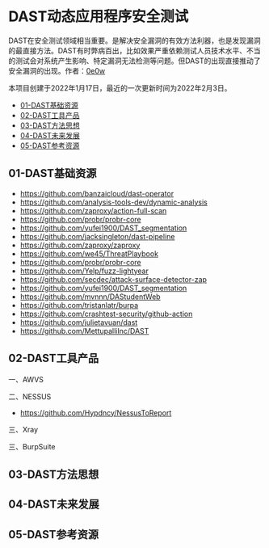# DAST动态应用程序安全测试
DAST在安全测试领域相当重要。是解决安全漏洞的有效方法利器，也是发现漏洞的最直接方法。DAST有时弊病百出，比如效果严重依赖测试人员技术水平、不当的测试会对系统产生影响、特定漏洞无法检测等问题。但DAST的出现直接推动了安全漏洞的出现。作者：[0e0w](https://github.com/0e0w)

本项目创建于2022年1月17日，最近的一次更新时间为2022年2月3日。

- [01-DAST基础资源](https://github.com/ASTTeam/DAST#01-dast%E5%9F%BA%E7%A1%80%E8%B5%84%E6%BA%90)
- [02-DAST工具产品](https://github.com/ASTTeam/DAST#02-dast%E5%B7%A5%E5%85%B7%E4%BA%A7%E5%93%81)
- [03-DAST方法思想](https://github.com/ASTTeam/DAST#03-dast%E6%96%B9%E6%B3%95%E6%80%9D%E6%83%B3)
- [04-DAST未来发展](https://github.com/ASTTeam/DAST#04-dast%E6%9C%AA%E6%9D%A5%E5%8F%91%E5%B1%95)
- [05-DAST参考资源](https://github.com/ASTTeam/DAST#05-dast%E5%8F%82%E8%80%83%E8%B5%84%E6%BA%90)

## 01-DAST基础资源

- https://github.com/banzaicloud/dast-operator
- https://github.com/analysis-tools-dev/dynamic-analysis
- https://github.com/zaproxy/action-full-scan
- https://github.com/probr/probr-core
- https://github.com/yufei1900/DAST_segmentation
- https://github.com/jacksingleton/dast-pipeline
- https://github.com/zaproxy/zaproxy
- https://github.com/we45/ThreatPlaybook
- https://github.com/probr/probr-core
- https://github.com/Yelp/fuzz-lightyear
- https://github.com/secdec/attack-surface-detector-zap
- https://github.com/yufei1900/DAST_segmentation
- https://github.com/mvnnn/DAStudentWeb
- https://github.com/tristanlatr/burpa
- https://github.com/crashtest-security/github-action
- https://github.com/julietavuan/dast
- https://github.com/MettupalliInc/DAST

## 02-DAST工具产品

一、AWVS

二、NESSUS
- https://github.com/Hypdncy/NessusToReport

三、Xray

三、BurpSuite

## 03-DAST方法思想

## 04-DAST未来发展

## 05-DAST参考资源